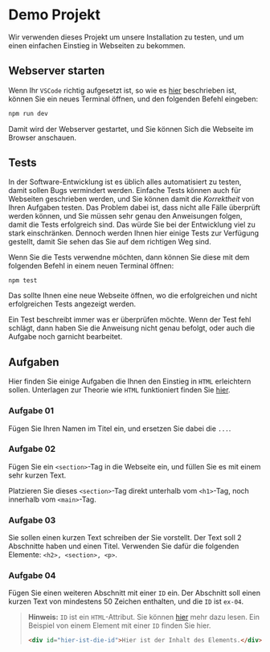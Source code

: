 # Demo Projekt

Wir verwenden dieses Projekt um unsere Installation zu testen, und um einen
einfachen Einstieg in Webseiten zu bekommen.

## Webserver starten

Wenn Ihr `VSCode` richtig aufgesetzt ist, so wie es
[hier](http://gymmu.github.io/gym-inf/install) beschrieben ist, können Sie ein
neues Terminal öffnen, und den folgenden Befehl eingeben:

```bash
npm run dev
```

Damit wird der Webserver gestartet, und Sie können Sich die Webseite im Browser
anschauen.

## Tests

In der Software-Entwicklung ist es üblich alles automatisiert zu testen, damit
sollen Bugs vermindert werden. Einfache Tests können auch für Webseiten
geschrieben werden, und Sie können damit die _Korrektheit_ von Ihren Aufgaben
testen. Das Problem dabei ist, dass nicht alle Fälle überprüft werden können,
und Sie müssen sehr genau den Anweisungen folgen, damit die Tests erfolgreich
sind. Das würde Sie bei der Entwicklung viel zu stark einschränken. Dennoch
werden Ihnen hier einige Tests zur Verfügung gestellt, damit Sie sehen das Sie
auf dem richtigen Weg sind.

Wenn Sie die Tests verwendne möchten, dann können Sie diese mit dem folgenden
Befehl in einem neuen Terminal öffnen:

`npm test`

Das sollte Ihnen eine neue Webseite öffnen, wo die erfolgreichen und nicht
erfolgreichen Tests angezeigt werden.

Ein Test beschreibt immer was er überprüfen möchte. Wenn der Test fehl schlägt,
dann haben Sie die Anweisung nicht genau befolgt, oder auch die Aufgabe noch
garnicht bearbeitet.

## Aufgaben

Hier finden Sie einige Aufgaben die Ihnen den Einstieg in `HTML` erleichtern
sollen. Unterlagen zur Theorie wie `HTML` funktioniert finden Sie
[hier](https://gymmu.github.io/gym-inf).

### Aufgabe 01

Fügen Sie Ihren Namen im Titel ein, und ersetzen Sie dabei die `...`.

### Aufgabe 02

Fügen Sie ein `<section>`-Tag in die Webseite ein, und füllen Sie es mit einem
sehr kurzen Text.

Platzieren Sie dieses `<section>`-Tag direkt unterhalb vom `<h1>`-Tag, noch
innerhalb vom `<main>`-Tag.

### Aufgabe 03

Sie sollen einen kurzen Text schreiben der Sie vorstellt. Der Text soll 2
Abschnitte haben und einen Titel. Verwenden Sie dafür die folgenden Elemente:
`<h2>, <section>, <p>`.

### Aufgabe 04

Fügen Sie einen weiteren Abschnitt mit einer `ID` ein. Der Abschnitt soll einen
kurzen Text von mindestens 50 Zeichen enthalten, und die `ID` ist `ex-04`.

> **Hinweis:** `ID` ist ein `HTML`-Attribut. Sie können
> [hier](https://gymmu.github.io/gym-inf/html-attributes) mehr dazu lesen. Ein
> Beispiel von einem Element mit einer `ID` finden Sie hier.
>
> ```html
> <div id="hier-ist-die-id">Hier ist der Inhalt des Elements.</div>
> ```
